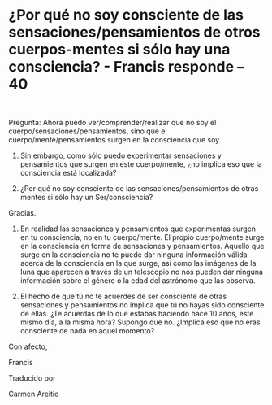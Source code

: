 # ¿Por qué no soy consciente de las sensaciones/pensamientos de otros cuerpos-mentes si sólo hay una consciencia? - Francis responde – 40

&nbsp; 

Pregunta: Ahora puedo ver/comprender/realizar que no soy el cuerpo/sensaciones/pensamientos, sino que el cuerpo/mente/pensamientos surgen en la consciencia que soy.

1. Sin embargo, como s&oacute;lo puedo experimentar sensaciones y pensamientos que surgen en este cuerpo/mente, &iquest;no implica eso que la consciencia est&aacute; localizada?

2. &iquest;Por qu&eacute; no soy consciente de las sensaciones/pensamientos de otras mentes si s&oacute;lo hay un Ser/consciencia?

Gracias.

1. En realidad las sensaciones y pensamientos que experimentas surgen en tu consciencia, no en tu cuerpo/mente. El propio cuerpo/mente surge en la consciencia en forma de sensaciones y pensamientos. Aquello que surge en la consciencia no te puede dar ninguna informaci&oacute;n v&aacute;lida acerca de la consciencia en la que surge, as&iacute; como las im&aacute;genes de la luna que aparecen a trav&eacute;s de un telescopio no nos pueden dar ninguna informaci&oacute;n sobre el g&eacute;nero o la edad del astr&oacute;nomo que las observa.

2. El hecho de que t&uacute; no te acuerdes de ser consciente de otras sensaciones y pensamientos no implica que t&uacute; no hayas sido consciente de ellas. &iquest;Te acuerdas de lo que estabas haciendo hace 10 a&ntilde;os, este mismo d&iacute;a, a la misma hora? Supongo que no. &iquest;Implica eso que no eras consciente de nada en aquel momento?

Con afecto,

Francis

Traducido por 

Carmen Areitio

